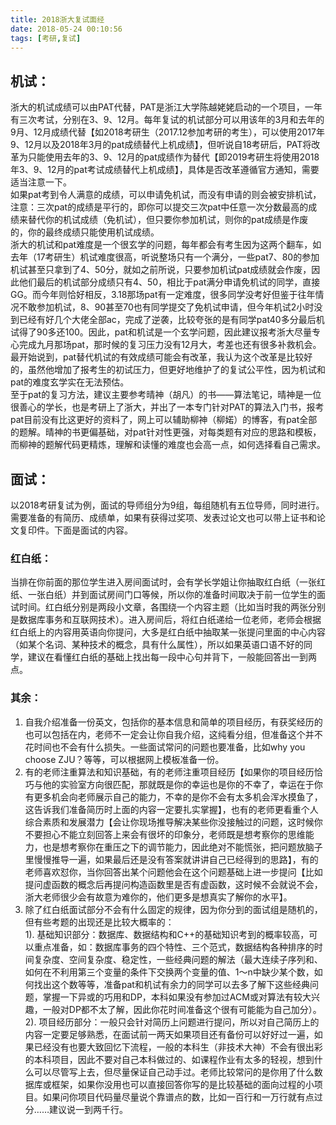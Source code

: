```yaml
---
title: 2018浙大复试面经
date: 2018-05-24 00:10:56
tags: [考研,复试]
---
```

## 机试：
浙大的机试成绩可以由PAT代替，PAT是浙江大学陈越姥姥启动的一个项目，一年有三次考试，分别在3、9、12月。每年复试的机试部分可以用该年的3月和去年的9月、12月成绩代替【如2018考研生（2017.12参加考研的考生），可以使用2017年9、12月以及2018年3月的pat成绩替代上机成绩】，但听说自18考研后，PAT将改革为只能使用去年的3、9、12月的pat成绩作为替代【即2019考研生将使用2018年3、9、12月的pat考试成绩替代上机成绩】，具体是否改革遵循官方通知，需要适当注意一下。  
如果pat考到令人满意的成绩，可以申请免机试，而没有申请的则会被安排机试，注意：三次pat的成绩是平行的，即你可以提交三次pat中任意一次分数最高的成绩来替代你的机试成绩（免机试），但只要你参加机试，则你的pat成绩是作废的，你的最终成绩只能使用机试成绩。  
浙大的机试和pat难度是一个很玄学的问题，每年都会有考生因为这两个翻车，如去年（17考研生）机试难度很高，听说整场只有一个满分，一些pat7、80的参加机试甚至只拿到了4、50分，就如之前所说，只要参加机试pat成绩就会作废，因此他们最后的机试部分成绩只有4、50，相比于pat满分申请免机试的同学，直接GG。而今年则恰好相反，3.18那场pat有一定难度，很多同学没考好但鉴于往年情况不敢参加机试，8、90甚至70也有同学提交了免机试申请，但今年机试2小时没到已经有好几个大佬全部ac，完成了逆袭，比较夸张的是有同学pat40多分最后机试得了90多还100。因此，pat和机试是一个玄学问题，因此建议报考浙大尽量专心完成九月那场pat，那时候的复习压力没有12月大，考差也还有很多补救机会。  
最开始说到，pat替代机试的有效成绩可能会有改革，我认为这个改革是比较好的，虽然他增加了报考生的初试压力，但更好地维护了的复试公平性，因为机试和pat的难度玄学实在无法预估。  
至于pat的复习方法，建议主要参考晴神（胡凡）的书——算法笔记，晴神是一位很善心的学长，也是考研上了浙大，并出了一本专门针对PAT的算法入门书，报考pat目前没有比这更好的资料了，网上可以辅助柳神（柳婼）的博客，有pat全部的题解。晴神的书更偏基础，对pat针对性更强，对每类题有对应的思路和模板，而柳神的题解代码更精炼，理解和读懂的难度也会高一点，如何选择看自己需求。  

## 面试： 
以2018考研复试为例，面试的导师组分为9组，每组随机有五位导师，同时进行。需要准备的有简历、成绩单，如果有获得过奖项、发表过论文也可以带上证书和论文复印件。下面是面试的内容。


### 红白纸：
当排在你前面的那位学生进入房间面试时，会有学长学姐让你抽取红白纸（一张红纸、一张白纸）并到面试房间门口等候，所以你的准备时间取决于前一位学生的面试时间。红白纸分别是两段小文章，各围绕一个内容主题（比如当时我的两张分别是数据库事务和互联网技术）。进入房间后，将红白纸递给一位老师，老师会根据红白纸上的内容用英语向你提问，大多是红白纸中抽取某一张提问里面的中心内容（如某个名词、某种技术的概念，具有什么属性），所以如果英语口语不好的同学，建议在看懂红白纸的基础上找出每一段中心句并背下，一般能回答出一到两点。
### 其余：
1. 自我介绍准备一份英文，包括你的基本信息和简单的项目经历，有获奖经历的也可以包括在内，老师不一定会让你自我介绍，这纯看分组，但准备这个并不花时间也不会有什么损失。一些面试常问的问题也要准备，比如why you choose ZJU？等等，可以根据网上模板准备一份。
2. 有的老师注重算法和知识基础，有的老师注重项目经历【如果你的项目经历恰巧与他的实验室方向很匹配，那就既是你的幸运也是你的不幸了，幸运在于你有更多机会向老师展示自己的能力，不幸的是你不会有太多机会浑水摸鱼了，这告诉我们准备简历时上面的内容一定要扎实掌握】，也有的老师更看重个人综合素质和发展潜力【会让你现场推导解决某些你没接触过的问题，这时候你不要担心不能立刻回答上来会有很坏的印象分，老师既是想考察你的思维能力，也是想考察你在重压之下的调节能力，因此绝对不能慌张，把问题放脑子里慢慢推导一遍，如果最后还是没有答案就讲讲自己已经得到的思路】，有的老师喜欢怼你，当你回答出某个问题他会在这个问题基础上进一步提问【比如提问虚函数的概念后再提问构造函数里是否有虚函数，这时候不会就说不会，浙大老师很少会有故意为难你的，他们更多是想真实了解你的水平】。
3. 除了红白纸面试部分不会有什么固定的规律，因为你分到的面试组是随机的，但有些考题的出现还是比较大概率的：  
1). 基础知识部分：数据库、数据结构和C++的基础知识考到的概率较高，可以重点准备，如：数据库事务的四个特性、三个范式，数据结构各种排序的时间复杂度、空间复杂度、稳定性，一些经典问题的解法（最大连续子序列和、如何在不利用第三个变量的条件下交换两个变量的值、1～n中缺少某个数，如何找出这个数等等，准备pat和机试有余力的同学可以去多了解下这些经典问题，掌握一下异或的巧用和DP，本科如果没有参加过ACM或对算法有较大兴趣，一般对DP都不太了解，因此你花时间准备这个很有可能能为自己加分）。  
2). 项目经历部分：一般只会针对简历上问题进行提问，所以对自己简历上的内容一定要足够熟悉，在面试前一两天如果项目还有备份可以好好过一遍，如果已经没有也要大致回忆下流程，一般的本科生（非技术大神）不会有很出彩的本科项目，因此不要对自己本科做过的、如课程作业有太多的轻视，想到什么可以尽管写上去，但尽量保证自己动手过。老师比较常问的是你用了什么数据库或框架，如果你没用也可以直接回答你写的是比较基础的面向过程的小项目。如果问你项目代码量尽量说个靠谱点的数，比如一百行和一万行就有点过分……建议说一到两千行。

